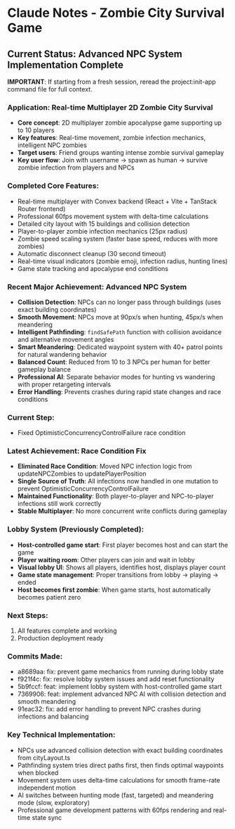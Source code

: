 # Claude Notes - Zombie City Survival Game

## Current Status: Advanced NPC System Implementation Complete

**IMPORTANT**: If starting from a fresh session, reread the project:init-app command file for full context.

### Application: Real-time Multiplayer 2D Zombie City Survival
- **Core concept**: 2D multiplayer zombie apocalypse game supporting up to 10 players
- **Key features**: Real-time movement, zombie infection mechanics, intelligent NPC zombies
- **Target users**: Friend groups wanting intense zombie survival gameplay
- **Key user flow**: Join with username → spawn as human → survive zombie infection from players and NPCs

### Completed Core Features:
- Real-time multiplayer with Convex backend (React + Vite + TanStack Router frontend)
- Professional 60fps movement system with delta-time calculations
- Detailed city layout with 15 buildings and collision detection
- Player-to-player zombie infection mechanics (25px radius)
- Zombie speed scaling system (faster base speed, reduces with more zombies)
- Automatic disconnect cleanup (30 second timeout)
- Real-time visual indicators (zombie emoji, infection radius, hunting lines)
- Game state tracking and apocalypse end conditions

### Recent Major Achievement: Advanced NPC System
- **Collision Detection**: NPCs can no longer pass through buildings (uses exact building coordinates)
- **Smooth Movement**: NPCs move at 90px/s when hunting, 45px/s when meandering
- **Intelligent Pathfinding**: `findSafePath` function with collision avoidance and alternative movement angles
- **Smart Meandering**: Dedicated waypoint system with 40+ patrol points for natural wandering behavior
- **Balanced Count**: Reduced from 10 to 3 NPCs per human for better gameplay balance
- **Professional AI**: Separate behavior modes for hunting vs wandering with proper retargeting intervals
- **Error Handling**: Prevents crashes during rapid state changes and race conditions

### Current Step:
- Fixed OptimisticConcurrencyControlFailure race condition

### Latest Achievement: Race Condition Fix
- **Eliminated Race Condition**: Moved NPC infection logic from updateNPCZombies to updatePlayerPosition
- **Single Source of Truth**: All infections now handled in one mutation to prevent OptimisticConcurrencyControlFailure
- **Maintained Functionality**: Both player-to-player and NPC-to-player infections still work correctly
- **Stable Multiplayer**: No more concurrent write conflicts during gameplay

### Lobby System (Previously Completed):
- **Host-controlled game start**: First player becomes host and can start the game
- **Player waiting room**: Other players can join and wait in lobby
- **Visual lobby UI**: Shows all players, identifies host, displays player count
- **Game state management**: Proper transitions from lobby → playing → ended
- **Host becomes first zombie**: When game starts, host automatically becomes patient zero

### Next Steps:
1. All features complete and working
2. Production deployment ready

### Commits Made:
- a8689aa: fix: prevent game mechanics from running during lobby state
- f921f4c: fix: resolve lobby system issues and add reset functionality
- 5b9fccf: feat: implement lobby system with host-controlled game start
- 7369906: feat: implement advanced NPC AI with collision detection and smooth meandering
- 91eac32: fix: add error handling to prevent NPC crashes during infections and balancing

### Key Technical Implementation:
- NPCs use advanced collision detection with exact building coordinates from cityLayout.ts
- Pathfinding system tries direct paths first, then finds optimal waypoints when blocked
- Movement system uses delta-time calculations for smooth frame-rate independent motion
- AI switches between hunting mode (fast, targeted) and meandering mode (slow, exploratory)
- Professional game development patterns with 60fps rendering and real-time state sync